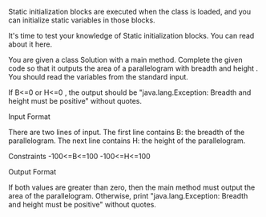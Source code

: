 Static initialization blocks are executed when the class is loaded, and you can initialize static variables in those blocks.

It's time to test your knowledge of Static initialization blocks. You can read about it here.

You are given a class Solution with a main method. Complete the given code so that it outputs the area of a parallelogram with breadth  and height . You should read the variables from the standard input.

If B<=0 or H<=0 , the output should be "java.lang.Exception: Breadth and height must be positive" without quotes.

Input Format

There are two lines of input. The first line contains B: the breadth of the parallelogram. The next line contains H: the height of the parallelogram.

Constraints
-100<=B<=100
-100<=H<=100


Output Format

If both values are greater than zero, then the main method must output the area of the parallelogram. Otherwise, print "java.lang.Exception: Breadth and height must be positive" without quotes.